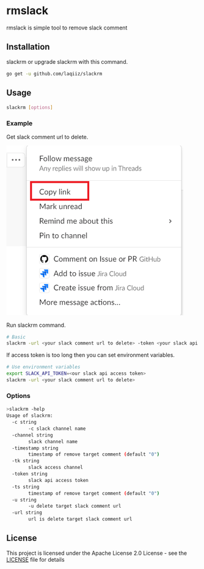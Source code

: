 # rmslack
rmslack is simple tool to remove slack comment

## Installation

slackrm or upgrade slackrm with this command.

```bash
go get -u github.com/laqiiz/slackrm
```


## Usage

```bash
slackrm [options]
```

### Example

Get slack comment url to delete.

![copy link](docs/copy_link.png)

Run slackrm command.

```bash
# Basic
slackrm -url <your slack comment url to delete> -token <your slack api access token>
```

If access token is too long then you can set environment variables.

```bash
# Use environment variables
export SLACK_API_TOKEN=<our slack api access token>
slackrm -url <your slack comment url to delete> 
```

### Options

```bash
>slackrm -help
Usage of slackrm:
  -c string
        -c slack channel name
  -channel string
        slack channel name
  -timestamp string
        timestamp of remove target comment (default "0")
  -tk string
        slack access channel
  -token string
        slack api access token
  -ts string
        timestamp of remove target comment (default "0")
  -u string
        -u delete target slack comment url
  -url string
        url is delete target slack comment url
```

## License

This project is licensed under the Apache License 2.0 License - see the [LICENSE](LICENSE) file for details
